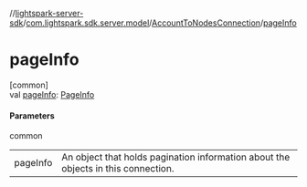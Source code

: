 //[lightspark-server-sdk](../../../index.md)/[com.lightspark.sdk.server.model](../index.md)/[AccountToNodesConnection](index.md)/[pageInfo](page-info.md)

# pageInfo

[common]\
val [pageInfo](page-info.md): [PageInfo](../-page-info/index.md)

#### Parameters

common

| | |
|---|---|
| pageInfo | An object that holds pagination information about the objects in this connection. |
